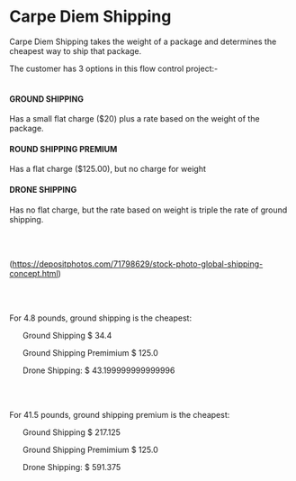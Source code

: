 <h1>Carpe Diem Shipping</h1>
<p>Carpe Diem Shipping takes the weight of a package and determines the cheapest way to ship that package.</p>
<p> The customer has 3 options in this flow control project:-
<br>
<br>
<h4>GROUND SHIPPING</h4>
<p>Has a small flat charge ($20) plus a rate based on the weight of the package.</p>

<h4>ROUND SHIPPING PREMIUM</h4>
<p>Has a flat charge ($125.00), but no charge for weight</p>

<h4>DRONE SHIPPING</h4>
<p>Has no flat charge, but the rate based on weight is triple the rate of ground shipping.</p>
<br>
<br>

<img>(https://depositphotos.com/71798629/stock-photo-global-shipping-concept.html)<img/>

<br>
<br>
<p>For 4.8 pounds, ground shipping is the cheapest:</p>

<ul>Ground Shipping $ 34.4</ul>
<ul>Ground Shipping Premimium $ 125.0</ul>
<ul>Drone Shipping: $ 43.199999999999996</ul>
<br>
<br>
<p>For 41.5 pounds, ground shipping premium is the cheapest:</p>

<ul>Ground Shipping $ 217.125</ul>
<ul>Ground Shipping Premimium $ 125.0</ul>
<ul>Drone Shipping: $ 591.375</ul>

